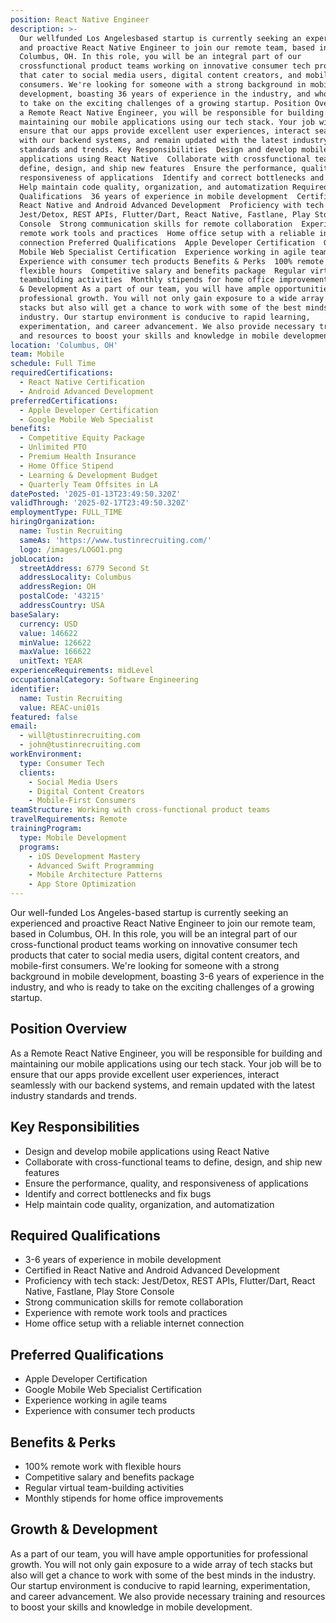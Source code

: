 ```yaml
---
position: React Native Engineer
description: >-
  Our wellfunded Los Angelesbased startup is currently seeking an experienced
  and proactive React Native Engineer to join our remote team, based in
  Columbus, OH. In this role, you will be an integral part of our
  crossfunctional product teams working on innovative consumer tech products
  that cater to social media users, digital content creators, and mobilefirst
  consumers. We're looking for someone with a strong background in mobile
  development, boasting 36 years of experience in the industry, and who is ready
  to take on the exciting challenges of a growing startup. Position Overview As
  a Remote React Native Engineer, you will be responsible for building and
  maintaining our mobile applications using our tech stack. Your job will be to
  ensure that our apps provide excellent user experiences, interact seamlessly
  with our backend systems, and remain updated with the latest industry
  standards and trends. Key Responsibilities  Design and develop mobile
  applications using React Native  Collaborate with crossfunctional teams to
  define, design, and ship new features  Ensure the performance, quality, and
  responsiveness of applications  Identify and correct bottlenecks and fix bugs 
  Help maintain code quality, organization, and automatization Required
  Qualifications  36 years of experience in mobile development  Certified in
  React Native and Android Advanced Development  Proficiency with tech stack:
  Jest/Detox, REST APIs, Flutter/Dart, React Native, Fastlane, Play Store
  Console  Strong communication skills for remote collaboration  Experience with
  remote work tools and practices  Home office setup with a reliable internet
  connection Preferred Qualifications  Apple Developer Certification  Google
  Mobile Web Specialist Certification  Experience working in agile teams 
  Experience with consumer tech products Benefits & Perks  100% remote work with
  flexible hours  Competitive salary and benefits package  Regular virtual
  teambuilding activities  Monthly stipends for home office improvements Growth
  & Development As a part of our team, you will have ample opportunities for
  professional growth. You will not only gain exposure to a wide array of tech
  stacks but also will get a chance to work with some of the best minds in the
  industry. Our startup environment is conducive to rapid learning,
  experimentation, and career advancement. We also provide necessary training
  and resources to boost your skills and knowledge in mobile development.
location: 'Columbus, OH'
team: Mobile
schedule: Full Time
requiredCertifications:
  - React Native Certification
  - Android Advanced Development
preferredCertifications:
  - Apple Developer Certification
  - Google Mobile Web Specialist
benefits:
  - Competitive Equity Package
  - Unlimited PTO
  - Premium Health Insurance
  - Home Office Stipend
  - Learning & Development Budget
  - Quarterly Team Offsites in LA
datePosted: '2025-01-13T23:49:50.320Z'
validThrough: '2025-02-17T23:49:50.320Z'
employmentType: FULL_TIME
hiringOrganization:
  name: Tustin Recruiting
  sameAs: 'https://www.tustinrecruiting.com/'
  logo: /images/LOGO1.png
jobLocation:
  streetAddress: 6779 Second St
  addressLocality: Columbus
  addressRegion: OH
  postalCode: '43215'
  addressCountry: USA
baseSalary:
  currency: USD
  value: 146622
  minValue: 126622
  maxValue: 166622
  unitText: YEAR
experienceRequirements: midLevel
occupationalCategory: Software Engineering
identifier:
  name: Tustin Recruiting
  value: REAC-uni01s
featured: false
email:
  - will@tustinrecruiting.com
  - john@tustinrecruiting.com
workEnvironment:
  type: Consumer Tech
  clients:
    - Social Media Users
    - Digital Content Creators
    - Mobile-First Consumers
teamStructure: Working with cross-functional product teams
travelRequirements: Remote
trainingProgram:
  type: Mobile Development
  programs:
    - iOS Development Mastery
    - Advanced Swift Programming
    - Mobile Architecture Patterns
    - App Store Optimization
---
```




Our well-funded Los Angeles-based startup is currently seeking an experienced and proactive React Native Engineer to join our remote team, based in Columbus, OH. In this role, you will be an integral part of our cross-functional product teams working on innovative consumer tech products that cater to social media users, digital content creators, and mobile-first consumers. We're looking for someone with a strong background in mobile development, boasting 3-6 years of experience in the industry, and who is ready to take on the exciting challenges of a growing startup.

## Position Overview
As a Remote React Native Engineer, you will be responsible for building and maintaining our mobile applications using our tech stack. Your job will be to ensure that our apps provide excellent user experiences, interact seamlessly with our backend systems, and remain updated with the latest industry standards and trends. 

## Key Responsibilities
- Design and develop mobile applications using React Native
- Collaborate with cross-functional teams to define, design, and ship new features
- Ensure the performance, quality, and responsiveness of applications
- Identify and correct bottlenecks and fix bugs
- Help maintain code quality, organization, and automatization

## Required Qualifications
- 3-6 years of experience in mobile development 
- Certified in React Native and Android Advanced Development
- Proficiency with tech stack: Jest/Detox, REST APIs, Flutter/Dart, React Native, Fastlane, Play Store Console
- Strong communication skills for remote collaboration
- Experience with remote work tools and practices
- Home office setup with a reliable internet connection

## Preferred Qualifications
- Apple Developer Certification
- Google Mobile Web Specialist Certification
- Experience working in agile teams
- Experience with consumer tech products

## Benefits & Perks
- 100% remote work with flexible hours
- Competitive salary and benefits package
- Regular virtual team-building activities
- Monthly stipends for home office improvements

## Growth & Development
As a part of our team, you will have ample opportunities for professional growth. You will not only gain exposure to a wide array of tech stacks but also will get a chance to work with some of the best minds in the industry. Our startup environment is conducive to rapid learning, experimentation, and career advancement. We also provide necessary training and resources to boost your skills and knowledge in mobile development.

